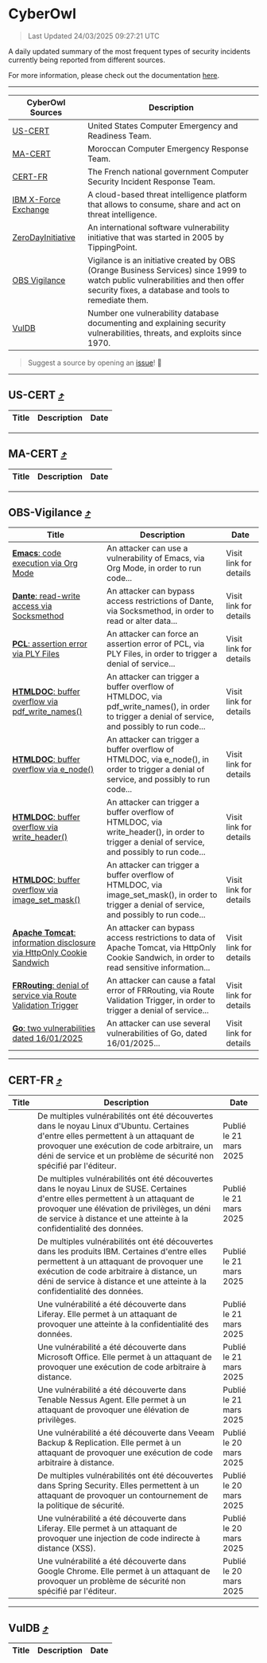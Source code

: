 
 <div id='top'></div>

# CyberOwl

 > Last Updated 24/03/2025 09:27:21 UTC
 
 A daily updated summary of the most frequent types of security incidents currently being reported from different sources.
 
 For more information, please check out the documentation [here](./docs/README.md).
 
 ---
 |CyberOwl Sources|Description|
 |---|---|
 |[US-CERT](#us-cert-arrow_heading_up)|United States Computer Emergency and Readiness Team.|
 |[MA-CERT](#ma-cert-arrow_heading_up)|Moroccan Computer Emergency Response Team.|
 |[CERT-FR](#cert-fr-arrow_heading_up)|The French national government Computer Security Incident Response Team.|
 |[IBM X-Force Exchange](#ibmcloud-arrow_heading_up)|A cloud-based threat intelligence platform that allows to consume, share and act on threat intelligence.|
 |[ZeroDayInitiative](#zerodayinitiative-arrow_heading_up)|An international software vulnerability initiative that was started in 2005 by TippingPoint.|
 |[OBS Vigilance](#obs-vigilance-arrow_heading_up)|Vigilance is an initiative created by OBS (Orange Business Services) since 1999 to watch public vulnerabilities and then offer security fixes, a database and tools to remediate them.|
 |[VulDB](#vuldb-arrow_heading_up)|Number one vulnerability database documenting and explaining security vulnerabilities, threats, and exploits since 1970.|
 
 > Suggest a source by opening an [issue](https://github.com/karimhabush/cyberowl/issues)! :raised_hands:
 ---

## US-CERT [:arrow_heading_up:](#cyberowl)

 |Title|Description|Date|
 |---|---|---|
 
 ---

## MA-CERT [:arrow_heading_up:](#cyberowl)

 |Title|Description|Date|
 |---|---|---|
 
 ---

## OBS-Vigilance [:arrow_heading_up:](#cyberowl)

 |Title|Description|Date|
 |---|---|---|
 |[<a href="https://vigilance.fr/vulnerability/Emacs-code-execution-via-Org-Mode-44572" class="noirorange"><b>Emacs</b>: code execution via Org Mode</a>](https://vigilance.fr/vulnerability/Emacs-code-execution-via-Org-Mode-44572)|An attacker can use a vulnerability of Emacs, via Org Mode, in order to run code...|Visit link for details|
 |[<a href="https://vigilance.fr/vulnerability/Dante-read-write-access-via-Socksmethod-46190" class="noirorange"><b>Dante</b>: read-write access via Socksmethod</a>](https://vigilance.fr/vulnerability/Dante-read-write-access-via-Socksmethod-46190)|An attacker can bypass access restrictions of Dante, via Socksmethod, in order to read or alter data...|Visit link for details|
 |[<a href="https://vigilance.fr/vulnerability/PCL-assertion-error-via-PLY-Files-46189" class="noirorange"><b>PCL</b>: assertion error via PLY Files</a>](https://vigilance.fr/vulnerability/PCL-assertion-error-via-PLY-Files-46189)|An attacker can force an assertion error of PCL, via PLY Files, in order to trigger a denial of service...|Visit link for details|
 |[<a href="https://vigilance.fr/vulnerability/HTMLDOC-buffer-overflow-via-pdf-write-names-46188" class="noirorange"><b>HTMLDOC</b>: buffer overflow via pdf_write_names()</a>](https://vigilance.fr/vulnerability/HTMLDOC-buffer-overflow-via-pdf-write-names-46188)|An attacker can trigger a buffer overflow of HTMLDOC, via pdf_write_names(), in order to trigger a denial of service, and possibly to run code...|Visit link for details|
 |[<a href="https://vigilance.fr/vulnerability/HTMLDOC-buffer-overflow-via-e-node-46187" class="noirorange"><b>HTMLDOC</b>: buffer overflow via e_node()</a>](https://vigilance.fr/vulnerability/HTMLDOC-buffer-overflow-via-e-node-46187)|An attacker can trigger a buffer overflow of HTMLDOC, via e_node(), in order to trigger a denial of service, and possibly to run code...|Visit link for details|
 |[<a href="https://vigilance.fr/vulnerability/HTMLDOC-buffer-overflow-via-write-header-46186" class="noirorange"><b>HTMLDOC</b>: buffer overflow via write_header()</a>](https://vigilance.fr/vulnerability/HTMLDOC-buffer-overflow-via-write-header-46186)|An attacker can trigger a buffer overflow of HTMLDOC, via write_header(), in order to trigger a denial of service, and possibly to run code...|Visit link for details|
 |[<a href="https://vigilance.fr/vulnerability/HTMLDOC-buffer-overflow-via-image-set-mask-46185" class="noirorange"><b>HTMLDOC</b>: buffer overflow via image_set_mask()</a>](https://vigilance.fr/vulnerability/HTMLDOC-buffer-overflow-via-image-set-mask-46185)|An attacker can trigger a buffer overflow of HTMLDOC, via image_set_mask(), in order to trigger a denial of service, and possibly to run code...|Visit link for details|
 |[<a href="https://vigilance.fr/vulnerability/Apache-Tomcat-information-disclosure-via-HttpOnly-Cookie-Sandwich-46182" class="noirorange"><b>Apache Tomcat</b>: information disclosure via HttpOnly Cookie Sandwich</a>](https://vigilance.fr/vulnerability/Apache-Tomcat-information-disclosure-via-HttpOnly-Cookie-Sandwich-46182)|An attacker can bypass access restrictions to data of Apache Tomcat, via HttpOnly Cookie Sandwich, in order to read sensitive information...|Visit link for details|
 |[<a href="https://vigilance.fr/vulnerability/FRRouting-denial-of-service-via-Route-Validation-Trigger-46181" class="noirorange"><b>FRRouting</b>: denial of service via Route Validation Trigger</a>](https://vigilance.fr/vulnerability/FRRouting-denial-of-service-via-Route-Validation-Trigger-46181)|An attacker can cause a fatal error of FRRouting, via Route Validation Trigger, in order to trigger a denial of service...|Visit link for details|
 |[<a href="https://vigilance.fr/vulnerability/Go-two-vulnerabilities-dated-16-01-2025-46177" class="noirorange"><b>Go</b>: two vulnerabilities dated 16/01/2025</a>](https://vigilance.fr/vulnerability/Go-two-vulnerabilities-dated-16-01-2025-46177)|An attacker can use several vulnerabilities of Go, dated 16/01/2025...|Visit link for details|
 
 ---

## CERT-FR [:arrow_heading_up:](#cyberowl)

 |Title|Description|Date|
 |---|---|---|
 |[](https://www.cert.ssi.gouv.fr/avis/CERTFR-2025-AVI-0235/)|De multiples vulnérabilités ont été découvertes dans le noyau Linux d'Ubuntu. Certaines d'entre elles permettent à un attaquant de provoquer une exécution de code arbitraire, un déni de service et un problème de sécurité non spécifié par l'éditeur.|Publié le 21 mars 2025|
 |[](https://www.cert.ssi.gouv.fr/avis/CERTFR-2025-AVI-0234/)|De multiples vulnérabilités ont été découvertes dans le noyau Linux de SUSE. Certaines d'entre elles permettent à un attaquant de provoquer une élévation de privilèges, un déni de service à distance et une atteinte à la confidentialité des données.|Publié le 21 mars 2025|
 |[](https://www.cert.ssi.gouv.fr/avis/CERTFR-2025-AVI-0233/)|De multiples vulnérabilités ont été découvertes dans les produits IBM. Certaines d'entre elles permettent à un attaquant de provoquer une exécution de code arbitraire à distance, un déni de service à distance et une atteinte à la confidentialité des données.|Publié le 21 mars 2025|
 |[](https://www.cert.ssi.gouv.fr/avis/CERTFR-2025-AVI-0232/)|Une vulnérabilité a été découverte dans Liferay. Elle permet à un attaquant de provoquer une atteinte à la confidentialité des données.|Publié le 21 mars 2025|
 |[](https://www.cert.ssi.gouv.fr/avis/CERTFR-2025-AVI-0231/)|Une vulnérabilité a été découverte dans Microsoft Office. Elle permet à un attaquant de provoquer une exécution de code arbitraire à distance.|Publié le 21 mars 2025|
 |[](https://www.cert.ssi.gouv.fr/avis/CERTFR-2025-AVI-0230/)|Une vulnérabilité a été découverte dans Tenable Nessus Agent. Elle permet à un attaquant de provoquer une élévation de privilèges.|Publié le 21 mars 2025|
 |[](https://www.cert.ssi.gouv.fr/avis/CERTFR-2025-AVI-0229/)|Une vulnérabilité a été découverte dans Veeam Backup & Replication. Elle permet à un attaquant de provoquer une exécution de code arbitraire à distance.|Publié le 20 mars 2025|
 |[](https://www.cert.ssi.gouv.fr/avis/CERTFR-2025-AVI-0228/)|De multiples vulnérabilités ont été découvertes dans Spring Security. Elles permettent à un attaquant de provoquer un contournement de la politique de sécurité.|Publié le 20 mars 2025|
 |[](https://www.cert.ssi.gouv.fr/avis/CERTFR-2025-AVI-0227/)|Une vulnérabilité a été découverte dans Liferay. Elle permet à un attaquant de provoquer une injection de code indirecte à distance (XSS).|Publié le 20 mars 2025|
 |[](https://www.cert.ssi.gouv.fr/avis/CERTFR-2025-AVI-0226/)|Une vulnérabilité a été découverte dans Google Chrome. Elle permet à un attaquant de provoquer un problème de sécurité non spécifié par l'éditeur.|Publié le 20 mars 2025|
 
 ---

## VulDB [:arrow_heading_up:](#cyberowl)

 |Title|Description|Date|
 |---|---|---|
 